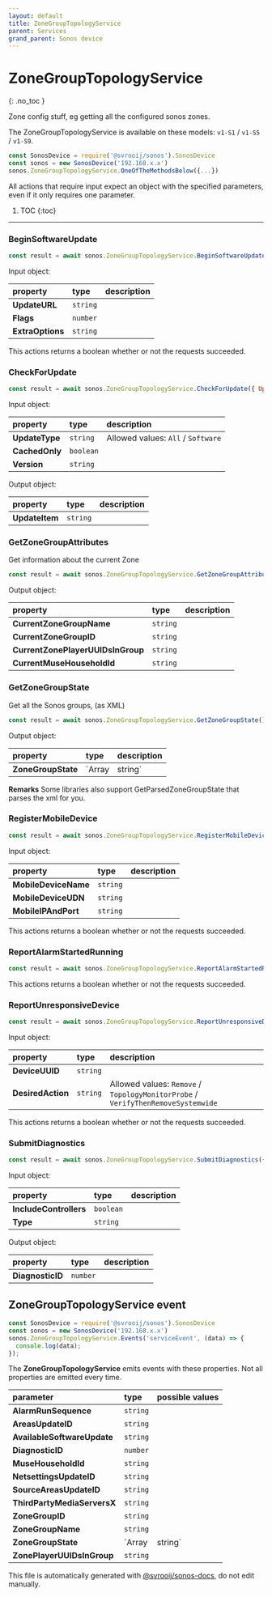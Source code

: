 ```yaml
---
layout: default
title: ZoneGroupTopologyService
parent: Services
grand_parent: Sonos device
---
```

# ZoneGroupTopologyService
{: .no_toc }

Zone config stuff, eg getting all the configured sonos zones.

The ZoneGroupTopologyService is available on these models: `v1-S1` / `v1-S5` / `v1-S9`.

```js
const SonosDevice = require('@svrooij/sonos').SonosDevice
const sonos = new SonosDevice('192.168.x.x')
sonos.ZoneGroupTopologyService.OneOfTheMethodsBelow({...})
```

All actions that require input expect an object with the specified parameters, even if it only requires one parameter.

1. TOC
{:toc}

---

### BeginSoftwareUpdate

```js
const result = await sonos.ZoneGroupTopologyService.BeginSoftwareUpdate({ UpdateURL:..., Flags:..., ExtraOptions:... });
```

Input object:

| property | type | description |
|:----------|:-----|:------------|
| **UpdateURL** | `string` |  |
| **Flags** | `number` |  |
| **ExtraOptions** | `string` |  |

This actions returns a boolean whether or not the requests succeeded.

### CheckForUpdate

```js
const result = await sonos.ZoneGroupTopologyService.CheckForUpdate({ UpdateType:..., CachedOnly:..., Version:... });
```

Input object:

| property | type | description |
|:----------|:-----|:------------|
| **UpdateType** | `string` |  Allowed values: `All` / `Software` |
| **CachedOnly** | `boolean` |  |
| **Version** | `string` |  |

Output object:

| property | type | description |
|:----------|:-----|:------------|
| **UpdateItem** | `string` |  |

### GetZoneGroupAttributes

Get information about the current Zone

```js
const result = await sonos.ZoneGroupTopologyService.GetZoneGroupAttributes();
```

Output object:

| property | type | description |
|:----------|:-----|:------------|
| **CurrentZoneGroupName** | `string` |  |
| **CurrentZoneGroupID** | `string` |  |
| **CurrentZonePlayerUUIDsInGroup** | `string` |  |
| **CurrentMuseHouseholdId** | `string` |  |

### GetZoneGroupState

Get all the Sonos groups, (as XML)

```js
const result = await sonos.ZoneGroupTopologyService.GetZoneGroupState();
```

Output object:

| property | type | description |
|:----------|:-----|:------------|
| **ZoneGroupState** | `Array<ZoneGroup> | string` |  |

**Remarks** Some libraries also support GetParsedZoneGroupState that parses the xml for you.

### RegisterMobileDevice

```js
const result = await sonos.ZoneGroupTopologyService.RegisterMobileDevice({ MobileDeviceName:..., MobileDeviceUDN:..., MobileIPAndPort:... });
```

Input object:

| property | type | description |
|:----------|:-----|:------------|
| **MobileDeviceName** | `string` |  |
| **MobileDeviceUDN** | `string` |  |
| **MobileIPAndPort** | `string` |  |

This actions returns a boolean whether or not the requests succeeded.

### ReportAlarmStartedRunning

```js
const result = await sonos.ZoneGroupTopologyService.ReportAlarmStartedRunning();
```

This actions returns a boolean whether or not the requests succeeded.

### ReportUnresponsiveDevice

```js
const result = await sonos.ZoneGroupTopologyService.ReportUnresponsiveDevice({ DeviceUUID:..., DesiredAction:... });
```

Input object:

| property | type | description |
|:----------|:-----|:------------|
| **DeviceUUID** | `string` |  |
| **DesiredAction** | `string` |  Allowed values: `Remove` / `TopologyMonitorProbe` / `VerifyThenRemoveSystemwide` |

This actions returns a boolean whether or not the requests succeeded.

### SubmitDiagnostics

```js
const result = await sonos.ZoneGroupTopologyService.SubmitDiagnostics({ IncludeControllers:..., Type:... });
```

Input object:

| property | type | description |
|:----------|:-----|:------------|
| **IncludeControllers** | `boolean` |  |
| **Type** | `string` |  |

Output object:

| property | type | description |
|:----------|:-----|:------------|
| **DiagnosticID** | `number` |  |

## ZoneGroupTopologyService event

```js
const SonosDevice = require('@svrooij/sonos').SonosDevice
const sonos = new SonosDevice('192.168.x.x')
sonos.ZoneGroupTopologyService.Events('serviceEvent', (data) => {
  console.log(data);
});
```

The **ZoneGroupTopologyService** emits events with these properties. Not all properties are emitted every time.

| parameter | type | possible values |
|:----------|:-----|:----------------|
| **AlarmRunSequence** | `string` |  | 
| **AreasUpdateID** | `string` |  | 
| **AvailableSoftwareUpdate** | `string` |  | 
| **DiagnosticID** | `number` |  | 
| **MuseHouseholdId** | `string` |  | 
| **NetsettingsUpdateID** | `string` |  | 
| **SourceAreasUpdateID** | `string` |  | 
| **ThirdPartyMediaServersX** | `string` |  | 
| **ZoneGroupID** | `string` |  | 
| **ZoneGroupName** | `string` |  | 
| **ZoneGroupState** | `Array<ZoneGroup> | string` |  | 
| **ZonePlayerUUIDsInGroup** | `string` |  | 

This file is automatically generated with [@svrooij/sonos-docs](https://github.com/svrooij/sonos-api-docs/tree/main/generator/sonos-docs), do not edit manually.
